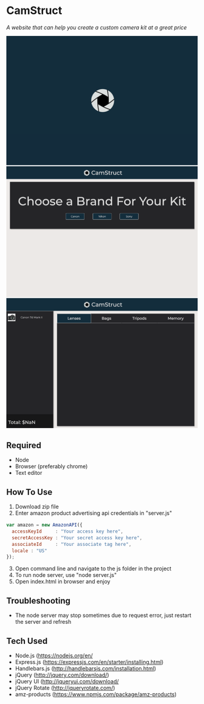 # CamStruct
*A website that can help you create a custom camera kit at a great price*

![alt text](screenshots/camstruct1.png)
![alt text](screenshots/camstruct2.png)
![alt text](screenshots/camstruct3.png)


## Required
* Node
* Browser (preferably chrome) 
* Text editor

## How To Use 
1. Download zip file 
2. Enter amazon product advertising api credentials in "server.js"
```javascript
var amazon = new AmazonAPI({
  accessKeyId     : "Your access key here", 
  secretAccessKey : "Your secret access key here", 
  associateId     : "Your associate tag here",
  locale : "US"
});
```
3. Open command line and navigate to the js folder in the project
4. To run node server, use "node server.js"
5. Open index.html in browser and enjoy

## Troubleshooting
* The node server may stop sometimes due to request error, just restart the server and refresh

## Tech Used
* Node.js (https://nodejs.org/en/
* Express.js (https://expressjs.com/en/starter/installing.html)
* Handlebars.js (http://handlebarsjs.com/installation.html)
* jQuery (http://jquery.com/download/)
* jQuery UI (http://jqueryui.com/download/
* jQuery Rotate (http://jqueryrotate.com/)
* amz-products (https://www.npmjs.com/package/amz-products)
